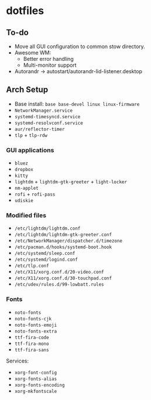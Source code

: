 # dotfiles

## To-do
- Move all GUI configuration to common stow directory.
- Awesome WM:
  - Better error handling
  - Multi-monitor support
- Autorandr -> autostart/autorandr-lid-listener.desktop

## Arch Setup
- Base install: `base base-devel linux linux-firmware`
- `NetworkManager.service`
- `systemd-timesyncd.service`
- `systemd-resolvconf.service`
- `aur/reflector-timer`
- `tlp` + `tlp-rdw`

### GUI applications
- `bluez`
- `dropbox`
- `kitty`
- `lightdm` + `lightdm-gtk-greeter` + `light-locker`
- `nm-applet`
- `rofi` + `rofi-pass`
- `udiskie`

### Modified files
- `/etc/lightdm/lightdm.conf`
- `/etc/lightdm/lightdm-gtk-greeter.conf`
- `/etc/NetworkManager/dispatcher.d/timezone`
- `/etc/pacman.d/hooks/systemd-boot.hook`
- `/etc/systemd/sleep.conf`
- `/etc/systemd/logind.conf`
- `/etc/tlp.conf`
- `/etc/X11/xorg.conf.d/20-video.conf`
- `/etc/X11/xorg.conf.d/30-touchpad.conf`
- `/etc/udev/rules.d/99-lowbatt.rules`

### Fonts
- `noto-fonts`
- `noto-fonts-cjk`
- `noto-fonts-emoji`
- `noto-fonts-extra`
- `ttf-fira-code`
- `ttf-fira-mono`
- `ttf-fira-sans`

Services:
- `xorg-font-config`
- `xorg-fonts-alias`
- `xorg-fonts-encoding`
- `xorg-mkfontscale`

